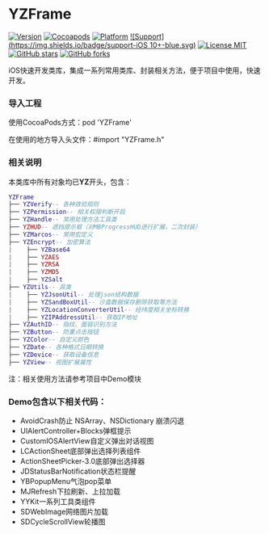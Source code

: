 # YZFrame

[![Version](https://img.shields.io/badge/version-1.0.0-yellow.svg)](https://github.com/micyo202/YZFrame)
[![Cocoapods](https://img.shields.io/badge/pod-v1.5.3-green.svg)](https://cocoapods.org/?q=YZFrame)
[![Platform](https://img.shields.io/badge/platform-ios-red.svg)](https://github.com/micyo202/YZFrame)
[![Support](https://img.shields.io/badge/support-iOS 10+-blue.svg)](https://www.apple.com/nl/ios)
[![License MIT](https://img.shields.io/badge/license-MIT-lightgrey.svg)](https://github.com/micyo202/YZFrame/blob/master/LICENSE)
[![GitHub stars](https://img.shields.io/github/stars/micyo202/YZFrame.svg?style=social&label=Stars)](https://github.com/micyo202/YZFrame)
[![GitHub forks](https://img.shields.io/github/forks/micyo202/YZFrame.svg?style=social&label=Fork)](https://github.com/micyo202/YZFrame)

iOS快速开发类库，集成一系列常用类库、封装相关方法，便于项目中使用，快速开发。

### 导入工程
使用CocoaPods方式：pod 'YZFrame'

在使用的地方导入头文件：#import "YZFrame.h"

### 相关说明
本类库中所有对象均已**YZ**开头，包含：

```lua
YZFrame
├── YZVerify-- 各种效验规则
├── YZPermission-- 相关权限判断开启
├── YZHandle-- 常用处理方法工具类
├── YZHUD-- 遮挡提示框（对MBProgressHUD进行扩展，二次封装）
├── YZMarcos-- 常用宏定义
├── YZEncrypt-- 加密算法
|    ├── YZBase64
|    ├── YZAES
|    ├── YZRSA
|    ├── YZMD5
|    ├── YZSalt
├── YZUtils-- 具类
|    ├── YZJsonUtil-- 处理json结构数据
|    ├── YZSandBoxUtil-- 沙盒数据保存删除获取等方法
|    ├── YZLocationConverterUtil-- 经纬度相关坐标转换
|    ├── YZIPAddressUtil-- 获取IP地址
├── YZAuthID-- 指纹、面容识别方法
├── YZButton-- 防重点击按钮
├── YZColor-- 自定义颜色
├── YZDate-- 各种格式日期转换
├── YZDevice-- 获取设备信息
├── YZView-- 视图扩展属性
```

注：相关使用方法请参考项目中Demo模块

### Demo包含以下相关代码：
* AvoidCrash防止 NSArray、NSDictionary 崩溃闪退
* UIAlertController+Blocks弹框提示
* CustomIOSAlertView自定义弹出对话视图
* LCActionSheet底部弹出选择列表组件
* ActionSheetPicker-3.0底部弹出选择器
* JDStatusBarNotification状态栏提醒
* YBPopupMenu气泡pop菜单
* MJRefresh下拉刷新、上拉加载
* YYKit一系列工具类组件
* SDWebImage网络图片加载
* SDCycleScrollView轮播图